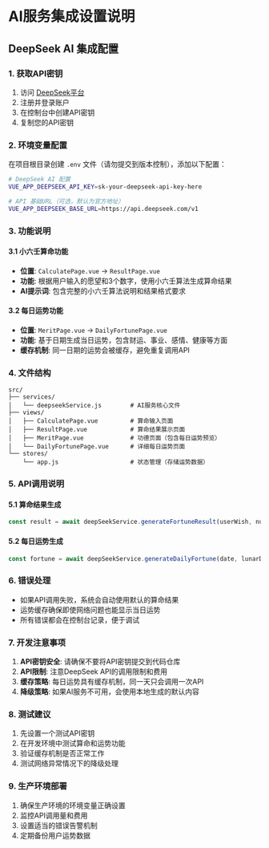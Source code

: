 # AI服务集成设置说明

## DeepSeek AI 集成配置

### 1. 获取API密钥

1. 访问 [DeepSeek平台](https://platform.deepseek.com/)
2. 注册并登录账户
3. 在控制台中创建API密钥
4. 复制您的API密钥

### 2. 环境变量配置

在项目根目录创建 `.env` 文件（请勿提交到版本控制），添加以下配置：

```bash
# DeepSeek AI 配置
VUE_APP_DEEPSEEK_API_KEY=sk-your-deepseek-api-key-here

# API 基础URL（可选，默认为官方地址）
VUE_APP_DEEPSEEK_BASE_URL=https://api.deepseek.com/v1
```

### 3. 功能说明

#### 3.1 小六壬算命功能
- **位置**: `CalculatePage.vue` -> `ResultPage.vue`
- **功能**: 根据用户输入的愿望和3个数字，使用小六壬算法生成算命结果
- **AI提示词**: 包含完整的小六壬算法说明和结果格式要求

#### 3.2 每日运势功能
- **位置**: `MeritPage.vue` -> `DailyFortunePage.vue`
- **功能**: 基于日期生成当日运势，包含财运、事业、感情、健康等方面
- **缓存机制**: 同一日期的运势会被缓存，避免重复调用API

### 4. 文件结构

```
src/
├── services/
│   └── deepseekService.js        # AI服务核心文件
├── views/
│   ├── CalculatePage.vue         # 算命输入页面
│   ├── ResultPage.vue            # 算命结果展示页面
│   ├── MeritPage.vue             # 功德页面（包含每日运势预览）
│   └── DailyFortunePage.vue      # 详细每日运势页面
└── stores/
    └── app.js                    # 状态管理（存储运势数据）
```

### 5. API调用说明

#### 5.1 算命结果生成
```javascript
const result = await deepSeekService.generateFortuneResult(userWish, numbers)
```

#### 5.2 每日运势生成
```javascript
const fortune = await deepSeekService.generateDailyFortune(date, lunarDate)
```

### 6. 错误处理

- 如果API调用失败，系统会自动使用默认的算命结果
- 运势缓存确保即使网络问题也能显示当日运势
- 所有错误都会在控制台记录，便于调试

### 7. 开发注意事项

1. **API密钥安全**: 请确保不要将API密钥提交到代码仓库
2. **API限制**: 注意DeepSeek API的调用限制和费用
3. **缓存策略**: 每日运势具有缓存机制，同一天只会调用一次API
4. **降级策略**: 如果AI服务不可用，会使用本地生成的默认内容

### 8. 测试建议

1. 先设置一个测试API密钥
2. 在开发环境中测试算命和运势功能
3. 验证缓存机制是否正常工作
4. 测试网络异常情况下的降级处理

### 9. 生产环境部署

1. 确保生产环境的环境变量正确设置
2. 监控API调用量和费用
3. 设置适当的错误告警机制
4. 定期备份用户运势数据 